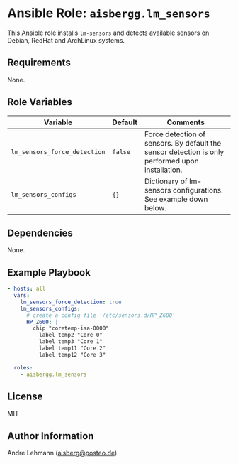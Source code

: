 # Ansible Role: `aisbergg.lm_sensors`

This Ansible role installs `lm-sensors` and detects available sensors on Debian, RedHat and ArchLinux systems.

## Requirements

None.

## Role Variables

| Variable | Default | Comments |
|----------|---------|----------|
| `lm_sensors_force_detection` | `false` | Force detection of sensors. By default the sensor detection is only performed upon installation. |
| `lm_sensors_configs` | `{}` | Dictionary of lm-sensors configurations. See example down below. |

## Dependencies

None.

## Example Playbook

```yaml
- hosts: all
  vars:
    lm_sensors_force_detection: true
    lm_sensors_configs:
      # create a config file '/etc/sensors.d/HP_Z600'
      HP_Z600: |
        chip "coretemp-isa-0000"
          label temp2 "Core 0"
          label temp3 "Core 1"
          label temp11 "Core 2"
          label temp12 "Core 3"

  roles:
    - aisbergg.lm_sensors
```

## License

MIT

## Author Information

Andre Lehmann (aisberg@posteo.de)
